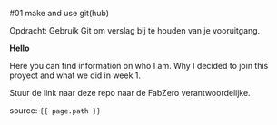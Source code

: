 #01 make and use git(hub)

Opdracht: Gebruik Git om verslag bij te houden van je vooruitgang.

**Hello**  

Here you can find information on who I am. Why I decided to join this proyect and what we did in week 1.


Stuur de link naar deze repo naar de FabZero verantwoordelijke.

source: `{{ page.path }}`
